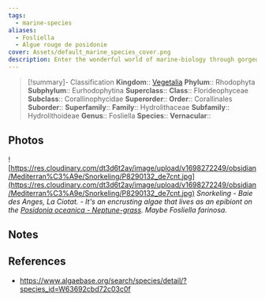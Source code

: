 ```yaml
---
tags:
  - marine-species
aliases:
  - Fosliella
  - Algue rouge de posidonie
cover: Assets/default_marine_species_cover.png
description: Enter the wonderful world of marine-biology through gorgeous underwater pictures of marine animals and photosynthetic organisms.
---
```

> [!summary]- Classification
**Kingdom**:: [Vegetalia](Vegetalia.md)
**Phylum**:: Rhodophyta
**Subphylum**:: Eurhodophytina
**Superclass**::
**Class**:: Florideophyceae
**Subclass**:: Corallinophycidae
**Superorder**::
**Order**:: Corallinales
**Suborder**::
**Superfamily**::
**Family**:: Hydrolithaceae
**Subfamily**:: Hydrolithoideae
**Genus**:: Fosliella
**Species**::
**Vernacular**::

## Photos
![https://res.cloudinary.com/dt3d6t2ay/image/upload/v1698272249/obsidian/Mediterran%C3%A9e/Snorkeling/P8290132_de7cnt.jpg](https://res.cloudinary.com/dt3d6t2ay/image/upload/v1698272249/obsidian/Mediterran%C3%A9e/Snorkeling/P8290132_de7cnt.jpg)
*Snorkeling - Baie des Anges, La Ciotat. - It's an encrusting algae that lives as an epibiont on the [Posidonia oceanica - Neptune-grass](Posidonia%20oceanica%20-%20Neptune-grass.md). Maybe Fosliella farinosa.*

## Notes

## References
- https://www.algaebase.org/search/species/detail/?species_id=W63692cbd72c03c0f